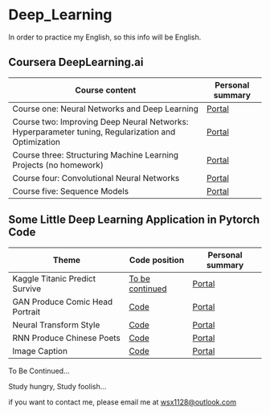 # Deep_Learning

In order to practice my English, so this info will be English.

## Coursera DeepLearning.ai

Course content| Personal summary
|-|-|
Course one: Neural Networks and Deep Learning | [Portal](http://wsx1128.cn/2020/03/10/逻辑回归-深度学习网络雏型/)
Course two: Improving Deep Neural Networks: Hyperparameter tuning, Regularization and Optimization | [Portal](http://wsx1128.cn/2020/03/11/改善深层神经网络/)
Course three: Structuring Machine Learning Projects (no homework) | [Portal](http://wsx1128.cn/2020/03/06/Deep-learning-of-Structuring-Machine-Learning-Projects/)
Course four: Convolutional Neural Networks | [Portal](http://wsx1128.cn/2020/03/12/卷积神经网络/)
Course five: Sequence Models | [Portal](http://wsx1128.cn/2020/03/15/基于RNN的序列模型总结/)


## Some Little Deep Learning Application in Pytorch Code

Theme | Code position | Personal summary
|-|-|-|
|Kaggle Titanic Predict Survive | [To be continued](tobe) | [Portal](http://wsx1128.cn/2020/03/11/Kaggle-Titanic-生存预测/)|
GAN Produce Comic Head Portrait | [Code](https://github.com/CrazyFnOption/Deep_Learning/tree/master/Practice/GAN-little-net) | [Portal](http://wsx1128.cn/2020/03/14/GAN对抗网络生成动漫图像-基于pytorch框架的小应用/)
Neural Transform Style | [Code](https://github.com/CrazyFnOption/Deep_Learning/tree/master/Practice/Neural-Transform-Style) | [Portal](http://wsx1128.cn/2020/03/14/风格迁移-基于pytorch框架的图片生成模型/)
RNN Produce Chinese Poets | [Code](https://github.com/CrazyFnOption/Deep_Learning/tree/master/Practice/RNN_Poets) | [Portal](http://wsx1128.cn/2020/03/15/RNN生成唐诗宋词-基于深度学习框架pytorch/)
Image Caption | [Code](https://github.com/CrazyFnOption/Deep_Learning/tree/master/Practice/Image_Caption) | [Portal](http://wsx1128.cn/2020/03/15/Image-Caption-基于pytorch深度学习框架的图像描述/)

To Be Continued...

Study hungry, Study foolish...

if you want to contact me, please email me at wsx1128@outlook.com
